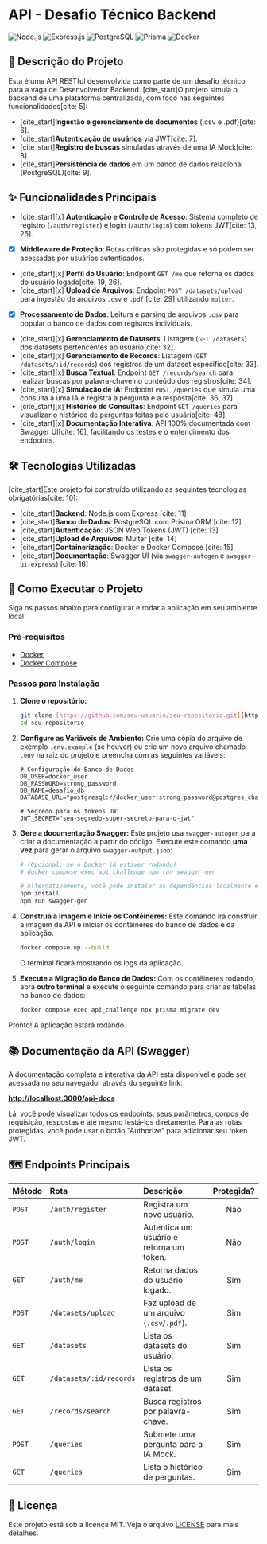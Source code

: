 # API - Desafio Técnico Backend

![Node.js](https://img.shields.io/badge/Node.js-18.x-blue?style=for-the-badge&logo=node.js)
![Express.js](https://img.shields.io/badge/Express.js-4.x-green?style=for-the-badge&logo=express)
![PostgreSQL](https://img.shields.io/badge/PostgreSQL-14-blue?style=for-the-badge&logo=postgresql)
![Prisma](https://img.shields.io/badge/Prisma-ORM-purple?style=for-the-badge&logo=prisma)
![Docker](https://img.shields.io/badge/Docker-Compose-blue?style=for-the-badge&logo=docker)

## 📄 Descrição do Projeto

Esta é uma API RESTful desenvolvida como parte de um desafio técnico para a vaga de Desenvolvedor Backend. [cite_start]O projeto simula o backend de uma plataforma centralizada, com foco nas seguintes funcionalidades[cite: 5]:
-   [cite_start]**Ingestão e gerenciamento de documentos** (.csv e .pdf)[cite: 6].
-   [cite_start]**Autenticação de usuários** via JWT[cite: 7].
-   [cite_start]**Registro de buscas** simuladas através de uma IA Mock[cite: 8].
-   [cite_start]**Persistência de dados** em um banco de dados relacional (PostgreSQL)[cite: 9].

## ✨ Funcionalidades Principais

-   [cite_start][x] **Autenticação e Controle de Acesso**: Sistema completo de registro (`/auth/register`) e login (`/auth/login`) com tokens JWT[cite: 13, 25].
-   [x] **Middleware de Proteção**: Rotas críticas são protegidas e só podem ser acessadas por usuários autenticados.
-   [cite_start][x] **Perfil do Usuário**: Endpoint `GET /me` que retorna os dados do usuário logado[cite: 19, 26].
-   [cite_start][x] **Upload de Arquivos**: Endpoint `POST /datasets/upload` para ingestão de arquivos `.csv` e `.pdf` [cite: 29] utilizando `multer`.
-   [x] **Processamento de Dados**: Leitura e parsing de arquivos `.csv` para popular o banco de dados com registros individuais.
-   [cite_start][x] **Gerenciamento de Datasets**: Listagem (`GET /datasets`) dos datasets pertencentes ao usuário[cite: 32].
-   [cite_start][x] **Gerenciamento de Records**: Listagem (`GET /datasets/:id/records`) dos registros de um dataset específico[cite: 33].
-   [cite_start][x] **Busca Textual**: Endpoint `GET /records/search` para realizar buscas por palavra-chave no conteúdo dos registros[cite: 34].
-   [cite_start][x] **Simulação de IA**: Endpoint `POST /queries` que simula uma consulta a uma IA e registra a pergunta e a resposta[cite: 36, 37].
-   [cite_start][x] **Histórico de Consultas**: Endpoint `GET /queries` para visualizar o histórico de perguntas feitas pelo usuário[cite: 48].
-   [cite_start][x] **Documentação Interativa**: API 100% documentada com Swagger UI[cite: 16], facilitando os testes e o entendimento dos endpoints.

## 🛠️ Tecnologias Utilizadas

[cite_start]Este projeto foi construído utilizando as seguintes tecnologias obrigatórias[cite: 10]:

-   [cite_start]**Backend**: Node.js com Express [cite: 11]
-   [cite_start]**Banco de Dados**: PostgreSQL com Prisma ORM [cite: 12]
-   [cite_start]**Autenticação**: JSON Web Tokens (JWT) [cite: 13]
-   [cite_start]**Upload de Arquivos**: Multer [cite: 14]
-   [cite_start]**Containerização**: Docker e Docker Compose [cite: 15]
-   [cite_start]**Documentação**: Swagger UI (via `swagger-autogen` e `swagger-ui-express`) [cite: 16]

## 🚀 Como Executar o Projeto

Siga os passos abaixo para configurar e rodar a aplicação em seu ambiente local.

### Pré-requisitos
-   [Docker](https://www.docker.com/get-started)
-   [Docker Compose](https://docs.docker.com/compose/install/)

### Passos para Instalação

1.  **Clone o repositório:**
    ```bash
    git clone [https://github.com/seu-usuario/seu-repositorio.git](https://github.com/seu-usuario/seu-repositorio.git)
    cd seu-repositorio
    ```

2.  **Configure as Variáveis de Ambiente:**
    Crie uma cópia do arquivo de exemplo `.env.example` (se houver) ou crie um novo arquivo chamado `.env` na raiz do projeto e preencha com as seguintes variáveis:
    ```env
    # Configuração do Banco de Dados
    DB_USER=docker_user
    DB_PASSWORD=strong_password
    DB_NAME=desafio_db
    DATABASE_URL="postgresql://docker_user:strong_password@postgres_challenge:5432/desafio_db"

    # Segredo para os tokens JWT
    JWT_SECRET="seu-segredo-super-secreto-para-o-jwt"
    ```

3.  **Gere a documentação Swagger:**
    Este projeto usa `swagger-autogen` para criar a documentação a partir do código. Execute este comando **uma vez** para gerar o arquivo `swagger-output.json`:
    ```bash
    # (Opcional, se o Docker já estiver rodando)
    # docker compose exec api_challenge npm run swagger-gen

    # Alternativamente, você pode instalar as dependências localmente e rodar:
    npm install
    npm run swagger-gen
    ```

4.  **Construa a Imagem e Inicie os Contêineres:**
    Este comando irá construir a imagem da API e iniciar os contêineres do banco de dados e da aplicação.
    ```bash
    docker compose up --build
    ```
    O terminal ficará mostrando os logs da aplicação.

5.  **Execute a Migração do Banco de Dados:**
    Com os contêineres rodando, abra **outro terminal** e execute o seguinte comando para criar as tabelas no banco de dados:
    ```bash
    docker compose exec api_challenge npx prisma migrate dev
    ```

Pronto! A aplicação estará rodando.

## 📚 Documentação da API (Swagger)

A documentação completa e interativa da API está disponível e pode ser acessada no seu navegador através do seguinte link:

[**http://localhost:3000/api-docs**](http://localhost:3000/api-docs)

Lá, você pode visualizar todos os endpoints, seus parâmetros, corpos de requisição, respostas e até mesmo testá-los diretamente. Para as rotas protegidas, você pode usar o botão "Authorize" para adicionar seu token JWT.

## 🗺️ Endpoints Principais

| Método | Rota                     | Descrição                                 | Protegida? |
| :----- | :----------------------- | :---------------------------------------- | :--------: |
| `POST` | `/auth/register`         | Registra um novo usuário.                 |     Não    |
| `POST` | `/auth/login`            | Autentica um usuário e retorna um token.  |     Não    |
| `GET`  | `/auth/me`               | Retorna dados do usuário logado.          |     Sim    |
| `POST` | `/datasets/upload`       | Faz upload de um arquivo (`.csv`/`.pdf`). |     Sim    |
| `GET`  | `/datasets`              | Lista os datasets do usuário.             |     Sim    |
| `GET`  | `/datasets/:id/records`  | Lista os registros de um dataset.         |     Sim    |
| `GET`  | `/records/search`        | Busca registros por palavra-chave.        |     Sim    |
| `POST` | `/queries`               | Submete uma pergunta para a IA Mock.      |     Sim    |
| `GET`  | `/queries`               | Lista o histórico de perguntas.           |     Sim    |

## 📄 Licença

Este projeto está sob a licença MIT. Veja o arquivo [LICENSE](LICENSE) para mais detalhes.